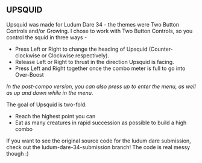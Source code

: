 ## UPSQUID ##

Upsquid was made for Ludum Dare 34 - the themes were Two Button Controls and/or Growing.
I chose to work with Two Button Controls, so you control the squid in three ways -
* Press Left or Right to change the heading of Upsquid (Counter-clockwise or Clockwise respectively).
* Release Left or Right to thrust in the direction Upsquid is facing.
* Press Left and Right together once the combo meter is full to go into Over-Boost

_In the post-compo version, you can also press up to enter the menu, as well as up and down while in the menu._

The goal of Upsquid is two-fold:
* Reach the highest point you can
* Eat as many creatures in rapid succession as possible to build a high combo

If you want to see the original source code for the ludum dare submission, check out the ludum-dare-34-submission branch! The code is real messy though :)
